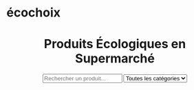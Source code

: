 # écochoix
<!DOCTYPE html>
<html lang="fr">
<head>
    <meta charset="UTF-8">
    <meta name="viewport" content="width=device-width, initial-scale=1.0">
    <title>Produit respectueux de l'environnement</title>
    <link rel="stylesheet" href="styles.css">
</head>
<body>
    <header>
        <h1>Produits Écologiques en Supermarché</h1>
        <input type="text" id="search" placeholder="Rechercher un produit...">
        <select id="category-filter">
            <option value="">Toutes les catégories</option>
            <option value="alimentaire">Alimentaire</option>
            <option value="cosmetique">Cosmétique</option>
            <option value="menager">Ménager</option>
        </select>
    </header>
